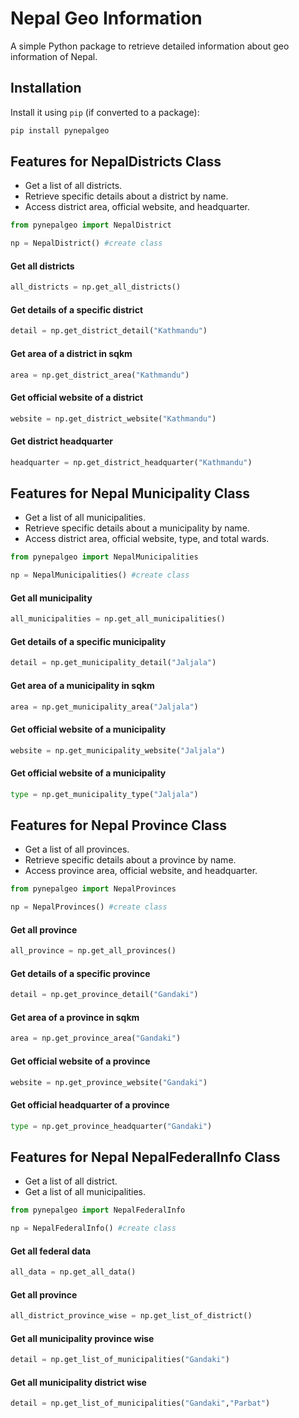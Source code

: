 # Nepal Geo Information

A simple Python package to retrieve detailed information about geo information of Nepal.

## Installation

 Install it using `pip` (if converted to a package):

```bash
pip install pynepalgeo
```

## Features for NepalDistricts Class

- Get a list of all districts.
- Retrieve specific details about a district by name.
- Access district area, official website, and headquarter. 


```python
from pynepalgeo import NepalDistrict

np = NepalDistrict() #create class
```
#### Get all districts
```python
all_districts = np.get_all_districts()
```

#### Get details of a specific district
```python
detail = np.get_district_detail("Kathmandu")
```

#### Get area of a district in sqkm
```python
area = np.get_district_area("Kathmandu")
```

#### Get official website of a district
```python
website = np.get_district_website("Kathmandu")
```

#### Get district headquarter
```python
headquarter = np.get_district_headquarter("Kathmandu")
```

## Features for Nepal Municipality Class

- Get a list of all municipalities.
- Retrieve specific details about a municipality by name.
- Access district area, official website, type, and total wards.

```python
from pynepalgeo import NepalMunicipalities

np = NepalMunicipalities() #create class
```
#### Get all municipality
```python
all_municipalities = np.get_all_municipalities()
```

#### Get details of a specific municipality
```python
detail = np.get_municipality_detail("Jaljala")
```

#### Get area of a municipality in sqkm
```python
area = np.get_municipality_area("Jaljala")
```

#### Get official website of a municipality
```python
website = np.get_municipality_website("Jaljala")
```

#### Get official website of a municipality
```python
type = np.get_municipality_type("Jaljala")
```
## Features for Nepal Province Class

- Get a list of all provinces.
- Retrieve specific details about a province by name.
- Access province area, official website, and headquarter.

```python
from pynepalgeo import NepalProvinces

np = NepalProvinces() #create class
```
#### Get all province
```python
all_province = np.get_all_provinces()
```

#### Get details of a specific province
```python
detail = np.get_province_detail("Gandaki")
```

#### Get area of a province in sqkm
```python
area = np.get_province_area("Gandaki")
```

#### Get official website of a province
```python
website = np.get_province_website("Gandaki")
```

#### Get official headquarter of a province
```python
type = np.get_province_headquarter("Gandaki")
```

## Features for Nepal NepalFederalInfo Class

- Get a list of all district.
- Get a list of all municipalities.


```python
from pynepalgeo import NepalFederalInfo

np = NepalFederalInfo() #create class
```
#### Get all federal data
```python
all_data = np.get_all_data()
```

#### Get all province
```python
all_district_province_wise = np.get_list_of_district()
```

#### Get all municipality province wise
```python
detail = np.get_list_of_municipalities("Gandaki")
```

#### Get all municipality district wise
```python
detail = np.get_list_of_municipalities("Gandaki","Parbat")
```
